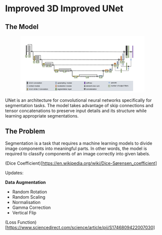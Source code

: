 # Improved 3D Improved UNet

## The Model

<p align="center">
  <img src = documentation/model_architecture.png alt = "Improved 3D UNet Architecture" width = 80% >
<p>
  
 UNet is an architecture for convolutional neural networks specifically for segmentation tasks. The model takes advantage of skip connections and tensor concatenations to preserve input details and its structure while learning appropriate segmentations. 

 ## The Problem

 Segmentation is a task that requires a machine learning models to divide image components into meaningful parts. In other words, the model is required to classify components of an image correctly into given labels.

 

(Dice Coefficient)[https://en.wikipedia.org/wiki/Dice-Sørensen_coefficient]

Updates:

**Data Augmentation**

- Random Rotation
- Random Scaling
- Normalisation
- Gamma Correction
- Vertical Flip

(Loss Function)[https://www.sciencedirect.com/science/article/pii/S1746809422007030]